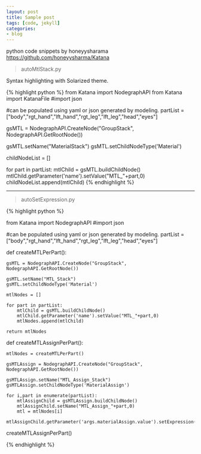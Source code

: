 ```yaml
---
layout: post
title: Sample post
tags: [code, jekyll]
categories:
- blog
---
```

python code snippets by honeyysharama https://github.com/honeyysharma/Katana

> autoMtlStack.py

Syntax highlighting with Solarized theme.

{% highlight python %}
from Katana import NodegraphAPI
from Katana import KatanaFile
#import json

#can be populated using yaml or json generated by modeling.
partList = ["body","rgt_hand","lft_hand","rgt_leg","lft_leg","head","eyes"]

gsMTL = NodegraphAPI.CreateNode("GroupStack", NodegraphAPI.GetRootNode())

gsMTL.setName("MaterialStack")
gsMTL.setChildNodeType('Material')

childNodeList = []

for part in partList:
    mtlChild = gsMTL.buildChildNode()
    mtlChild.getParameter('name').setValue("MTL_"+part,0)
    childNodeList.append(mtlChild)
{% endhighlight %}

---

> autoSetExpression.py

{% highlight python %}

from Katana import NodegraphAPI
#import json

#can be populated using yaml or json generated by modeling.
partList = ["body","rgt_hand","lft_hand","rgt_leg","lft_leg","head","eyes"]

def createMTLPerPart():

    gsMTL = NodegraphAPI.CreateNode("GroupStack", NodegraphAPI.GetRootNode())
    
    gsMTL.setName("MTL_Stack")
    gsMTL.setChildNodeType('Material')

    mtlNodes = []
    
    for part in partList:
        mtlChild = gsMTL.buildChildNode()
        mtlChild.getParameter('name').setValue("MTL_"+part,0)
        mtlNodes.append(mtlChild)

    return mtlNodes

def createMTLAssignPerPart():

    mtlNodes = createMTLPerPart()

    gsMTLAssign = NodegraphAPI.CreateNode("GroupStack", NodegraphAPI.GetRootNode())
    
    gsMTLAssign.setName("MTL_Assign_Stack")
    gsMTLAssign.setChildNodeType('MaterialAssign')
    
    for i,part in enumerate(partList):
        mtlAssignChild = gsMTLAssign.buildChildNode()
        mtlAssignChild.setName("MTL_Assign_"+part,0)
        mtl = mtlNodes[i]
        mtlAssignChild.getParameter('args.materialAssign.value').setExpression("scenegraphLocationFromNode(getNode('"+mtl.getParameter('name').getValue(0)+"'))")

createMTLAssignPerPart()

{% endhighlight %}
